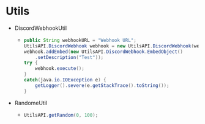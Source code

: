# Utils
- DiscordWebhookUtil
  - ```java
  	public String webhookURL = "Webhook URL";
	UtilsAPI.DiscordWebhook webhook = new UtilsAPI.DiscordWebhook(webhookURL);
	webhook.addEmbed(new UtilsAPI.DiscordWebhook.EmbedObject()
		.setDescription("Test"));
	try {
		webhook.execute();
	}
	catch(java.io.IOException e) {
		getLogger().severe(e.getStackTrace().toString());
	}
- RandomeUtil
  - ```java
  	UtilsAPI.getRandom(0, 100);
